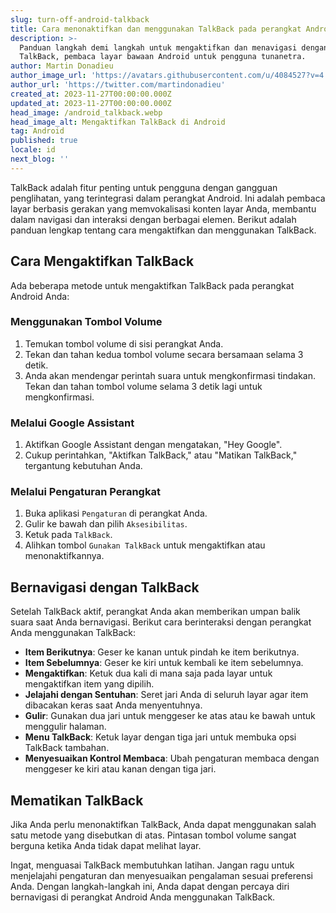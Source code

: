 ```yaml
---
slug: turn-off-android-talkback
title: Cara menonaktifkan dan menggunakan TalkBack pada perangkat Android
description: >-
  Panduan langkah demi langkah untuk mengaktifkan dan menavigasi dengan
  TalkBack, pembaca layar bawaan Android untuk pengguna tunanetra.
author: Martin Donadieu
author_image_url: 'https://avatars.githubusercontent.com/u/4084527?v=4'
author_url: 'https://twitter.com/martindonadieu'
created_at: 2023-11-27T00:00:00.000Z
updated_at: 2023-11-27T00:00:00.000Z
head_image: /android_talkback.webp
head_image_alt: Mengaktifkan TalkBack di Android
tag: Android
published: true
locale: id
next_blog: ''
---
```


TalkBack adalah fitur penting untuk pengguna dengan gangguan penglihatan, yang terintegrasi dalam perangkat Android. Ini adalah pembaca layar berbasis gerakan yang memvokalisasi konten layar Anda, membantu dalam navigasi dan interaksi dengan berbagai elemen. Berikut adalah panduan lengkap tentang cara mengaktifkan dan menggunakan TalkBack.

## Cara Mengaktifkan TalkBack

Ada beberapa metode untuk mengaktifkan TalkBack pada perangkat Android Anda:

### Menggunakan Tombol Volume

1. Temukan tombol volume di sisi perangkat Anda.
2. Tekan dan tahan kedua tombol volume secara bersamaan selama 3 detik.
3. Anda akan mendengar perintah suara untuk mengkonfirmasi tindakan. Tekan dan tahan tombol volume selama 3 detik lagi untuk mengkonfirmasi.

### Melalui Google Assistant

1. Aktifkan Google Assistant dengan mengatakan, "Hey Google".
2. Cukup perintahkan, "Aktifkan TalkBack," atau "Matikan TalkBack," tergantung kebutuhan Anda.

### Melalui Pengaturan Perangkat

1. Buka aplikasi `Pengaturan` di perangkat Anda.
2. Gulir ke bawah dan pilih `Aksesibilitas`.
3. Ketuk pada `TalkBack`.
4. Alihkan tombol `Gunakan TalkBack` untuk mengaktifkan atau menonaktifkannya.

## Bernavigasi dengan TalkBack

Setelah TalkBack aktif, perangkat Anda akan memberikan umpan balik suara saat Anda bernavigasi. Berikut cara berinteraksi dengan perangkat Anda menggunakan TalkBack:

- **Item Berikutnya**: Geser ke kanan untuk pindah ke item berikutnya.
- **Item Sebelumnya**: Geser ke kiri untuk kembali ke item sebelumnya.
- **Mengaktifkan**: Ketuk dua kali di mana saja pada layar untuk mengaktifkan item yang dipilih.
- **Jelajahi dengan Sentuhan**: Seret jari Anda di seluruh layar agar item dibacakan keras saat Anda menyentuhnya.
- **Gulir**: Gunakan dua jari untuk menggeser ke atas atau ke bawah untuk menggulir halaman.
- **Menu TalkBack**: Ketuk layar dengan tiga jari untuk membuka opsi TalkBack tambahan.
- **Menyesuaikan Kontrol Membaca**: Ubah pengaturan membaca dengan menggeser ke kiri atau kanan dengan tiga jari.

## Mematikan TalkBack

Jika Anda perlu menonaktifkan TalkBack, Anda dapat menggunakan salah satu metode yang disebutkan di atas. Pintasan tombol volume sangat berguna ketika Anda tidak dapat melihat layar.

Ingat, menguasai TalkBack membutuhkan latihan. Jangan ragu untuk menjelajahi pengaturan dan menyesuaikan pengalaman sesuai preferensi Anda. Dengan langkah-langkah ini, Anda dapat dengan percaya diri bernavigasi di perangkat Android Anda menggunakan TalkBack.